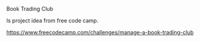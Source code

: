 Book Trading Club

Is project idea from free code camp.

https://www.freecodecamp.com/challenges/manage-a-book-trading-club
